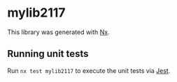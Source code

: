 # mylib2117

This library was generated with [Nx](https://nx.dev).

## Running unit tests

Run `nx test mylib2117` to execute the unit tests via [Jest](https://jestjs.io).
